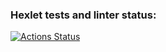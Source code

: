 ### Hexlet tests and linter status:
[![Actions Status](https://github.com/faraneldev/layout-designer-project-lvl1/workflows/hexlet-check/badge.svg)](https://github.com/faraneldev/layout-designer-project-lvl1/actions)